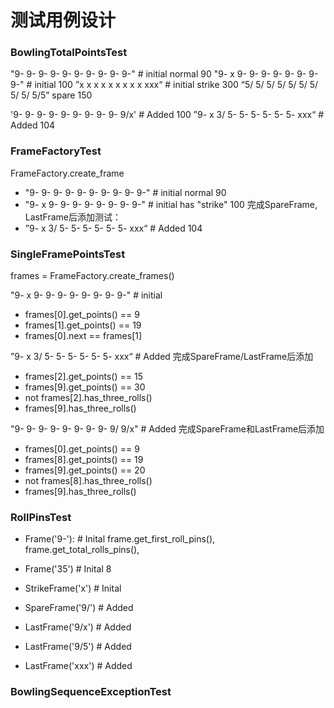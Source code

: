 # 测试用例设计
### BowlingTotalPointsTest
"9- 9- 9- 9- 9- 9- 9- 9- 9- 9-"     # initial    normal 90
"9- x 9- 9- 9- 9- 9- 9- 9- 9-"      # initial    100
”x x x x x x x x x xxx“             # initial    strike 300
“5/ 5/ 5/ 5/ 5/ 5/ 5/ 5/ 5/ 5/5”                spare 150

'9- 9- 9- 9- 9- 9- 9- 9- 9- 9/x'    # Added     100
”9- x 3/ 5- 5- 5- 5- 5- 5- xxx“     # Added     104

### FrameFactoryTest
FrameFactory.create_frame
* "9- 9- 9- 9- 9- 9- 9- 9- 9- 9-"     # initial   normal       90
* "9- x 9- 9- 9- 9- 9- 9- 9- 9-"      # initial   has "strike" 100
完成SpareFrame, LastFrame后添加测试：
* ”9- x 3/ 5- 5- 5- 5- 5- 5- xxx“     # Added 104

### SingleFramePointsTest
frames = FrameFactory.create_frames()

"9- x 9- 9- 9- 9- 9- 9- 9- 9-"          # initial
* frames[0].get_points() == 9
* frames[1].get_points() == 19
* frames[0].next == frames[1]

”9- x 3/ 5- 5- 5- 5- 5- 5- xxx“       # Added  完成SpareFrame/LastFrame后添加
* frames[2].get_points() == 15
* frames[9].get_points() == 30
* not frames[2].has_three_rolls()
* frames[9].has_three_rolls()

"9- 9- 9- 9- 9- 9- 9- 9- 9/ 9/x"       # Added 完成SpareFrame和LastFrame后添加
* frames[0].get_points() == 9
* frames[8].get_points() == 19
* frames[9].get_points() == 20
* not frames[8].has_three_rolls()
* frames[9].has_three_rolls()

### RollPinsTest
* Frame('9-'):                      # Inital
frame.get_first_roll_pins(),
frame.get_total_rolls_pins(),

* Frame('35')                       # Inital 8

* StrikeFrame('x')      #  Inital

* SpareFrame('9/')      # Added
* LastFrame('9/x')      # Added
* LastFrame('9/5')      # Added
* LastFrame('xxx')      # Added

### BowlingSequenceExceptionTest

